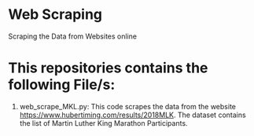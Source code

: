 # Web Scraping
 Scraping the Data from Websites online

# This repositories contains the following File/s:

 1. web_scrape_MKL.py:
	This code scrapes the data from the website https://www.hubertiming.com/results/2018MLK.
	The dataset contains the list of Martin Luther King Marathon Participants.